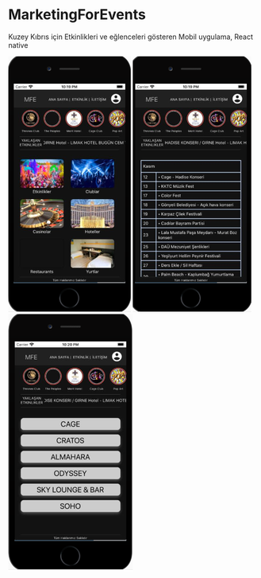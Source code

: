 # MarketingForEvents
Kuzey Kıbrıs için Etkinlikleri ve eğlenceleri gösteren Mobil uygulama, React native


![alt text](https://raw.githubusercontent.com/ledmago/MarketingForEvents/master/Photos/1.png)
![alt text](https://raw.githubusercontent.com/ledmago/MarketingForEvents/master/Photos/2.png)
![alt text](https://raw.githubusercontent.com/ledmago/MarketingForEvents/master/Photos/3.png)
